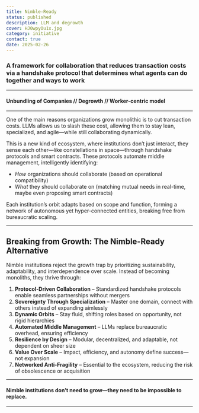 ```yaml
---
title: Nimble-Ready
status: published
description: LLM and degrowth
cover: HJ0wpyOu1x.jpg
category: initiative
contact: true
date: 2025-02-26
---
```


### A framework for collaboration that reduces transaction costs via a handshake protocol that determines what agents can do together and ways to work

---

#### Unbundling of Companies // Degrowth // Worker-centric model

---

One of the main reasons organizations grow monolithic is to cut transaction costs. LLMs allows us to slash these cost, allowing them to stay lean, specialized, and agile—while still collaborating dynamically.

This is a new kind of ecosystem, where institutions don’t just interact, they sense each other—like constellations in space—through handshake protocols and smart contracts. These protocols automate middle management, intelligently identifying:

- *How* organizations should collaborate (based on operational compatibility)
- *What* they should collaborate on (matching mutual needs in real-time, maybe even proposing smart contracts)

Each institution’s orbit adapts based on scope and function, forming a network of autonomous yet hyper-connected entities, breaking free from bureaucratic scaling.

---

## Breaking from Growth: The Nimble-Ready Alternative

Nimble institutions reject the growth trap by prioritizing sustainability, adaptability, and interdependence over scale. Instead of becoming monoliths, they thrive through:

1. **Protocol-Driven Collaboration** – Standardized handshake protocols enable seamless partnerships without mergers
1. **Sovereignty Through Specialization** – Master one domain, connect with others instead of expanding aimlessly
1. **Dynamic Orbits** – Stay fluid, shifting roles based on opportunity, not rigid hierarchies
1. **Automated Middle Management** – LLMs replace bureaucratic overhead, ensuring efficiency
1. **Resilience by Design** – Modular, decentralized, and adaptable, not dependent on sheer size
1. **Value Over Scale** – Impact, efficiency, and autonomy define success—not expansion
1. **Networked Anti-Fragility** – Essential to the ecosystem, reducing the risk of obsolescence or acquisition

---

#### Nimble institutions don’t need to **grow**—they need to be **impossible to replace**.

---
